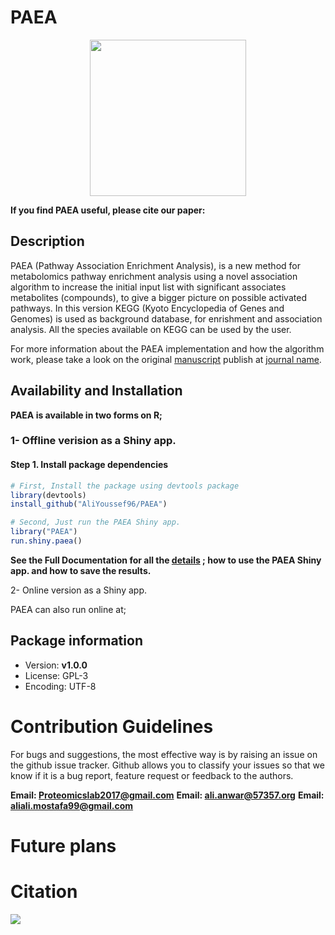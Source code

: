 # PAEA

<p align="center">
  <img width="250" height="250" src="https://github.com/AliYoussef96/PEAA/blob/main/logos/paealogo.png">
</p>


**If you find PAEA useful, please cite our paper:**


## Description

PAEA (Pathway Association Enrichment Analysis), is a new method for metabolomics pathway enrichment analysis using a novel association algorithm to increase the initial input list with significant associates metabolites (compounds), to give a bigger picture on possible activated pathways. In this version KEGG (Kyoto Encyclopedia of Genes and Genomes) is used as background database, for enrishment and association analysis. All the species available on KEGG can be used by the user.

For more information about the PAEA implementation and how the algorithm work, please take a look on the original [manuscript]() publish at [journal name]().

## Availability and Installation 


**PAEA is available in two forms on R;**

### 1- Offline verision as a Shiny app.

#### Step 1. Install package dependencies 


```R
# First, Install the package using devtools package
library(devtools)
install_github("AliYoussef96/PAEA")

# Second, Just run the PAEA Shiny app.
library("PAEA")
run.shiny.paea()
```

**See the Full Documentation for all the [details]() ; how to use the PAEA Shiny app. and how to save the results.**

2-	Online version as a Shiny app.

PAEA can also run online at; 

## Package information

- Version: **v1.0.0**
- License: GPL-3
- Encoding: UTF-8


# Contribution Guidelines

For bugs and suggestions, the most effective way is by raising an issue on the github issue tracker. Github allows you to classify your issues so that we know if it is a bug report, feature request or feedback to the authors.

**Email: Proteomicslab2017@gmail.com**
**Email: ali.anwar@57357.org**
**Email: aliali.mostafa99@gmail.com**

# Future plans

# Citation

![](https://www.57357.org/app/uploads/2019/12/logo-2.png)
